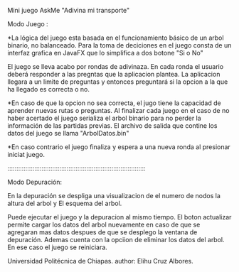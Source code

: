 Mini juego AskMe "Adivina mi transporte"

Modo Juego :

*La lógica del juego esta basada en el funcionamiento básico de un arbol binario, no balanceado.
Para la toma de deciciones en el juego consta de un interfaz grafica en JavaFX que lo simplifica a dos botone "Si o No"

El juego se lleva acabo por rondas de adivinaza.
En cada ronda el usuario deberá responder a las pregntas que la aplicacion plantea.
La aplicacion llegara a un limite de preguntas y entonces preguntará si la opcion a la que ha llegado es correcta o no.

*En caso de que la opcion no sea correcta, el jugo tiene la capacidad de aprender nuevas rutas o preguntas.
	Al finalizar cada juego en el caso de no haber acertado el juego serializa el arbol binario para no perder la información de las partidas previas.
El archivo de salida que contine los datos del juego se llama "ArbolDatos.bin"

*En caso contrario el juego finaliza y espera a una nueva ronda al presionar iniciat juego.

:::::::::::::::::::::::::::::::::::::::::::::::::::::::::::::::::::::::::::::

Modo Depuración:

En la depuración se despliga una visualizacion de el numero de nodos la altura del arbol y El esquema del arbol.

Puede ejecutar el juego y la depuracion al mismo tiempo.
El boton actualizar permite cargar los datos del arbol nuevamente en caso de que se agregaran mas datos despues de que se desplego la ventana de depuración.
Ademas cuenta con la opciion de eliminar los datos del arbol.
En ese caso el juego se reiniciara.

Universidad Politécnica de Chiapas.
author: Elihu Cruz Albores.
